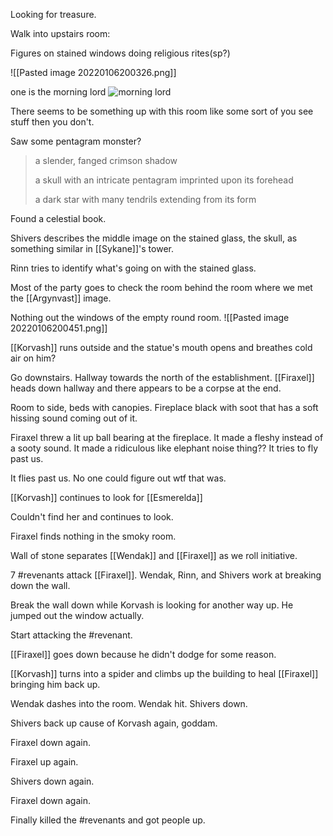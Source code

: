 Looking for treasure.

Walk into upstairs room:

Figures on stained windows doing religious rites(sp?)

![[Pasted image 20220106200326.png]]

one is the morning lord
![morning lord](https://i.imgur.com/bDioa6h.jpg)

There seems to be something up with this room like some sort of you see stuff then you don't.

Saw some pentagram monster?

>a slender, fanged crimson shadow
>
>a skull with an intricate pentagram imprinted upon its forehead
>
>a dark star with many tendrils extending from its form

Found a celestial book.

Shivers describes the middle image on the stained glass, the skull, as something similar in [[Sykane]]'s tower. 

Rinn tries to identify what's going on with the stained glass.

Most of the party goes to check the room behind the room where we met the [[Argynvast]] image.

Nothing out the windows of the empty round room.
![[Pasted image 20220106200451.png]]

[[Korvash]] runs outside and the statue's mouth opens and breathes cold air on him?

Go downstairs. Hallway towards the north of the establishment. [[Firaxel]] heads down hallway and there appears to be a corpse at the end.

Room to side, beds with canopies. Fireplace black with soot that has a soft hissing sound coming out of it.

Firaxel threw a lit up ball bearing at the fireplace. It made a fleshy instead of a sooty sound. It made a ridiculous like elephant noise thing?? It tries to fly past us.

It flies past us. No one could figure out wtf that was.

[[Korvash]] continues to look for [[Esmerelda]]

Couldn't find her and continues to look.

Firaxel finds nothing in the smoky room.

Wall of stone separates [[Wendak]] and [[Firaxel]] as we roll initiative.

7 #revenants attack [[Firaxel]]. Wendak, Rinn, and Shivers work at breaking down the wall.

Break the wall down while Korvash is looking for another way up. He jumped out the window actually.

Start attacking the #revenant.

[[Firaxel]] goes down because he didn't dodge for some reason.

[[Korvash]] turns into a spider and climbs up the building to heal [[Firaxel]] bringing him back up.

Wendak dashes into the room. Wendak hit. Shivers down.

Shivers back up cause of Korvash again, goddam.

Firaxel down again.

Firaxel up again.

Shivers down again.

Firaxel down again.

Finally killed the #revenants and got people up.

